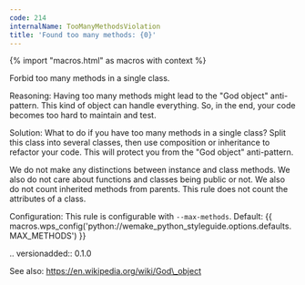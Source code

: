```yaml
---
code: 214
internalName: TooManyMethodsViolation
title: 'Found too many methods: {0}'
---
```


{% import "macros.html" as macros with context %}

Forbid too many methods in a single class.

Reasoning: Having too many methods might lead to the "God object"
anti-pattern. This kind of object can handle everything. So, in the end,
your code becomes too hard to maintain and test.

Solution: What to do if you have too many methods in a single class?
Split this class into several classes, then use composition or
inheritance to refactor your code. This will protect you from the "God
object" anti-pattern.

We do not make any distinctions between instance and class methods. We
also do not care about functions and classes being public or not. We
also do not count inherited methods from parents. This rule does not
count the attributes of a class.

Configuration: This rule is configurable with `--max-methods`. Default:
{{ macros.wps_config('python://wemake_python_styleguide.options.defaults.MAX_METHODS') }}

.. versionadded:: 0.1.0

See also: https://en.wikipedia.org/wiki/God\_object